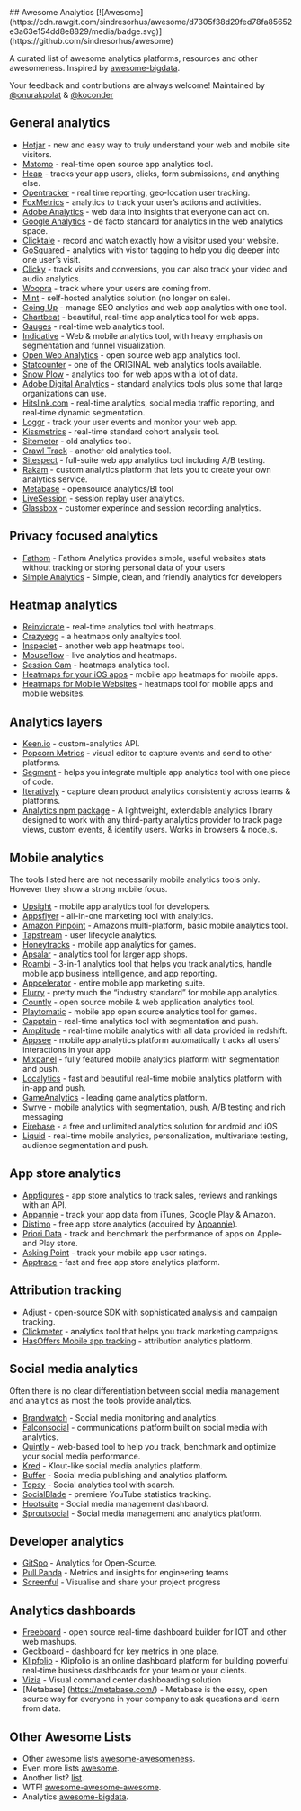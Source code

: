<div class="github-widget" data-repo="onurakpolat/awesome-analytics"></div>
<script async src="https://pagead2.googlesyndication.com/pagead/js/adsbygoogle.js"></script><ins class="adsbygoogle" style="display:block" data-ad-client="ca-pub-6890694312814945" data-ad-slot="5473692530" data-ad-format="auto"  data-full-width-responsive="true"></ins><script>(adsbygoogle = window.adsbygoogle || []).push({});</script>
## Awesome Analytics [![Awesome](https://cdn.rawgit.com/sindresorhus/awesome/d7305f38d29fed78fa85652e3a63e154dd8e8829/media/badge.svg)](https://github.com/sindresorhus/awesome)

A curated list of awesome analytics platforms, resources and other awesomeness. Inspired by [awesome-bigdata](https://github.com/onurakpolat/awesome-bigdata). 

Your feedback and contributions are always welcome! Maintained by [@onurakpolat](https://github.com/onurakpolat) & [@koconder](https://github.com/koconder)

    

## General analytics

* [Hotjar](https://www.hotjar.com/) - new and easy way to truly understand your web and mobile site visitors.
* [Matomo](https://matomo.org/) - real-time open source app analytics tool.
* [Heap](https://heapanalytics.com/) - tracks your app users, clicks, form submissions, and anything else.
* [Opentracker](http://www.opentracker.net/) - real time reporting, geo-location user tracking.
* [FoxMetrics](http://foxmetrics.com/) - analytics to track your user’s actions and activities.
* [Adobe Analytics](https://www.adobe.com/analytics/web-analytics.html) - web data into insights that everyone can act on.
* [Google Analytics](https://www.google.com/analytics/) - de facto standard for analytics in the web analytics space.
* [Clicktale](https://www.clicktale.com) - record and watch exactly how a visitor used your website.
* [GoSquared](https://www.gosquared.com/) - analytics with visitor tagging to help you dig deeper into one user’s visit.
* [Clicky](http://clicky.com/) - track visits and conversions, you can also track your video and audio analytics.
* [Woopra](https://www.woopra.com/) - track where your users are coming from.
* [Mint](https://haveamint.com/) - self-hosted analytics solution (no longer on sale). 
* [Going Up](https://www.goingup.com/) - manage SEO analytics and web app analytics with one tool.
* [Chartbeat](https://chartbeat.com/) - beautiful, real-time app analytics tool for web apps.
* [Gauges](http://get.gaug.es/) - real-time web analytics tool.
* [Indicative](https://www.indicative.com/) - Web & mobile analytics tool, with heavy emphasis on segmentation and funnel visualization.
* [Open Web Analytics](http://www.openwebanalytics.com/) - open source web app analytics tool.
* [Statcounter](https://statcounter.com/) - one of the ORIGINAL web analytics tools available.
* [Snow Plow](https://snowplowanalytics.com/) - analytics tool for web apps with a lot of data.
* [Adobe Digital Analytics](http://www.adobe.com/data-analytics-cloud/analytics/capabilities.html) - standard analytics tools plus some that large organizations can use.
* [Hitslink.com](https://www.hitslink.com/) - real-time analytics, social media traffic reporting, and real-time dynamic segmentation.
* [Loggr](http://loggr.net/) -  track your user events and monitor your web app.
* [Kissmetrics](https://www.kissmetrics.com/) - real-time standard cohort analysis tool.
* [Sitemeter](http://sitemeter.com/) - old analytics tool.
* [Crawl Track](http://www.crawltrack.net/) - another old analytics tool.
* [Sitespect](https://www.sitespect.com/) - full-suite web app analytics tool including A/B testing.
* [Rakam](https://rakam.io/) - custom analytics platform that lets you to create your own analytics service.
* [Metabase](https://www.metabase.com) - opensource analytics/BI tool 
* [LiveSession](https://livesession.io) - session replay user analytics.
* [Glassbox](https://glassboxdigital.com/) - customer experince and session recording analytics.

## Privacy focused analytics

* [Fathom](https://usefathom.com/) - Fathom Analytics provides simple, useful websites stats without tracking or storing personal data of your users
* [Simple Analytics](https://simpleanalytics.io/) - Simple, clean, and friendly analytics for developers

## Heatmap analytics

* [Reinviorate](https://www.reinvigorate.net/) - real-time analytics tool with heatmaps.
* [Crazyegg](http://www.crazyegg.com/) - a heatmaps only analtyics tool.
* [Inspeclet](https://www.inspectlet.com/) - another web app heatmaps tool.
* [Mouseflow](http://mouseflow.com/) - live analytics and heatmaps.
* [Session Cam](http://www.sessioncam.com/) - heatmaps analytics tool.
* [Heatmaps for your iOS apps](https://heatma.ps/) - mobile app heatmaps for mobile apps.
* [Heatmaps for Mobile Websites](http://heatdata.com/) - heatmaps tool for mobile apps and mobile websites.

## Analytics layers

* [Keen.io](http://keen.io/) - custom-analytics API.
* [Popcorn Metrics](http://www.popcornmetrics.com/) - visual editor to capture events and send to other platforms.
* [Segment](https://segment.com/) - helps you integrate multiple app analytics tool with one piece of code.
* [Iteratively](https://iterative.ly/) - capture clean product analytics consistently across teams & platforms.
* [Analytics npm package](https://getanalytics.io/) - A lightweight, extendable analytics library designed to work with any third-party analytics provider to track page views, custom events, & identify users. Works in browsers & node.js.

## Mobile analytics

The tools listed here are not necessarily mobile analytics tools only. However they show a strong mobile focus.

* [Upsight](http://www.upsight.com/) - mobile app analytics tool for developers.
* [Appsflyer](http://www.appsflyer.com/) - all-in-one marketing tool with analytics.
* [Amazon Pinpoint](https://aws.amazon.com/pinpoint/) - Amazons multi-platform, basic mobile analytics tool.
* [Tapstream](https://tapstream.com/) - user lifecycle analytics.
* [Honeytracks](https://honeytracks.com/) - mobile app analytics for games.
* [Apsalar](https://apsalar.com/) - analytics tool for larger app shops.
* [Roambi](http://www.roambi.com/) - 3-in-1 analytics tool that helps you track analytics, handle mobile app business intelligence, and app reporting.
* [Appcelerator](http://www.appcelerator.com/platform/appcelerator-analytics/) - entire mobile app marketing suite.
* [Flurry](http://www.flurry.com/) - pretty much the “industry standard” for mobile app analytics.
* [Countly](http://count.ly/) - open source mobile & web application analytics tool.
* [Playtomatic](http://playtomic.org/) - mobile app open source analytics tool for games.
* [Capptain](http://www.capptain.com/) - real-time analytics tool with segmentation and push.
* [Amplitude](https://amplitude.com/) - real-time mobile analytics with all data provided in redshift.
* [Appsee](http://www.appsee.com/) - mobile app analytics platform automatically tracks all users' interactions in your app
* [Mixpanel](https://mixpanel.com/) - fully featured mobile analytics platform with segmentation and push.
* [Localytics](http://www.localytics.com/) - fast and beautiful real-time mobile analytics platform with in-app and push.
* [GameAnalytics](http://www.gameanalytics.com/) - leading game analytics platform.
* [Swrve](https://swrve.com) - mobile analytics with segmentation, push, A/B testing and rich messaging
* [Firebase](https://firebase.google.com/features/) - a free and unlimited analytics solution for android and iOS
* [Liquid](https:/onliquid.com/) - real-time mobile analytics, personalization, multivariate testing, audience segmentation and push.

## App store analytics

* [Appfigures](http://appfigures.com/) - app store analytics to track sales, reviews and rankings with an API.
* [Appannie](http://www.appannie.com/) - track your app data from iTunes, Google Play & Amazon.
* [Distimo](http://www.distimo.com/) - free app store analytics (acquired by [Appannie](http://www.appannie.com/)).
* [Priori Data](https://prioridata.com/) - track and benchmark the performance of apps on Apple- and Play store.
* [Asking Point](http://www.askingpoint.com/mobile-app-rating-widget) - track your mobile app user ratings.
* [Apptrace](http://www.apptrace.com/) - fast and free app store analytics platform.

## Attribution tracking

* [Adjust](http://adjust.com/) - open-source SDK with sophisticated analysis and campaign tracking.
* [Clickmeter](https://clickmeter.com) - analytics tool that helps you track marketing campaigns.
* [HasOffers Mobile app tracking](http://www.mobileapptracking.com/) - attribution analytics platform.

## Social media analytics

Often there is no clear differentiation between social media management and analytics as most the tools provide analytics.

* [Brandwatch](http://www.brandwatch.com/) - Social media monitoring and analytics.
* [Falconsocial](http://www.falconsocial.com/) - communications platform built on social media with analytics.
* [Quintly](https://www.quintly.com/) - web-based tool to help you track, benchmark and optimize your social media performance.
* [Kred](http://kred.com/) - Klout-like social media analytics platform.
* [Buffer](https://bufferapp.com/) - Social media publishing and analytics platform.
* [Topsy](http://topsy.com/) - Social analytics tool with search.
* [SocialBlade](http://socialblade.com/) - premiere YouTube statistics tracking.
* [Hootsuite](https://hootsuite.com/) - Social media management dashbaord.
* [Sproutsocial](http://sproutsocial.com/) - Social media management and analytics platform.

## Developer analytics

* [GitSpo](https://gitspo.com/) - Analytics for Open-Source.
* [Pull Panda](https://pullpanda.com/analytics) - Metrics and insights for engineering teams
* [Screenful](https://screenful.com/) - Visualise and share your project progress

## Analytics dashboards

* [Freeboard](https://github.com/Freeboard/freeboard) - open source real-time dashboard builder for IOT and other web mashups.
* [Geckboard](https://www.geckoboard.com/) - dashboard for key metrics in one place.
* [Klipfolio](https://www.klipfolio.com/) - Klipfolio is an online dashboard platform for building powerful real-time business dashboards for your team or your clients.
* [Vizia](https://www.brandwatch.com/products/vizia/) - Visual command center dashboarding solution
* [Metabase] (https://metabase.com/) - Metabase is the easy, open source way for everyone in your company to ask questions and learn from data.

## Other Awesome Lists
- Other awesome lists [awesome-awesomeness](https://github.com/bayandin/awesome-awesomeness).
- Even more lists [awesome](https://github.com/sindresorhus/awesome).
- Another list? [list](https://github.com/jnv/lists).
- WTF! [awesome-awesome-awesome](https://github.com/t3chnoboy/awesome-awesome-awesome).
- Analytics [awesome-bigdata](https://github.com/onurakpolat/awesome-bigdata).